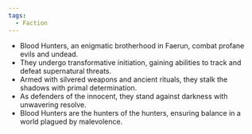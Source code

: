 ```yaml
---
tags:
  - Faction
---
```

- Blood Hunters, an enigmatic brotherhood in Faerun, combat profane evils and undead.
- They undergo transformative initiation, gaining abilities to track and defeat supernatural threats.
- Armed with silvered weapons and ancient rituals, they stalk the shadows with primal determination.
- As defenders of the innocent, they stand against darkness with unwavering resolve.
- Blood Hunters are the hunters of the hunters, ensuring balance in a world plagued by malevolence.
